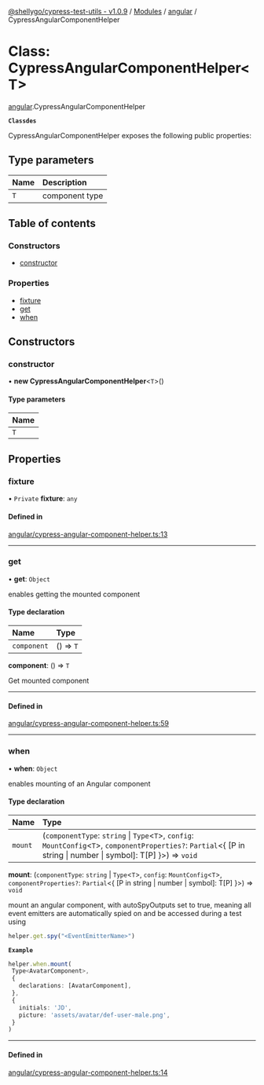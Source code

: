 [@shellygo/cypress-test-utils - v1.0.9](../README.md) / [Modules](../modules.md) / [angular](../modules/angular.md) / CypressAngularComponentHelper

# Class: CypressAngularComponentHelper<T\>

[angular](../modules/angular.md).CypressAngularComponentHelper

**`Classdes`**

CypressAngularComponentHelper exposes the following public properties:

## Type parameters

| Name | Description |
| :------ | :------ |
| `T` | component type |

## Table of contents

### Constructors

- [constructor](angular.CypressAngularComponentHelper.md#constructor)

### Properties

- [fixture](angular.CypressAngularComponentHelper.md#fixture)
- [get](angular.CypressAngularComponentHelper.md#get)
- [when](angular.CypressAngularComponentHelper.md#when)

## Constructors

### constructor

• **new CypressAngularComponentHelper**<`T`\>()

#### Type parameters

| Name |
| :------ |
| `T` |

## Properties

### fixture

• `Private` **fixture**: `any`

#### Defined in

[angular/cypress-angular-component-helper.ts:13](https://github.com/ShellyDCMS/cypress-test-utils/blob/9a10f59/src/angular/cypress-angular-component-helper.ts#L13)

___

### get

• **get**: `Object`

enables getting the mounted component

#### Type declaration

| Name | Type |
| :------ | :------ |
| `component` | () => `T` |

**component**: () => `T`

Get mounted component

-----

#### Defined in

[angular/cypress-angular-component-helper.ts:59](https://github.com/ShellyDCMS/cypress-test-utils/blob/9a10f59/src/angular/cypress-angular-component-helper.ts#L59)

___

### when

• **when**: `Object`

enables mounting of an Angular component

#### Type declaration

| Name | Type |
| :------ | :------ |
| `mount` | (`componentType`: `string` \| `Type`<`T`\>, `config`: `MountConfig`<`T`\>, `componentProperties?`: `Partial`<{ [P in string \| number \| symbol]: T[P] }\>) => `void` |

**mount**: (`componentType`: `string` \| `Type`<`T`\>, `config`: `MountConfig`<`T`\>, `componentProperties?`: `Partial`<{ [P in string \| number \| symbol]: T[P] }\>) => `void`

mount an angular component, with autoSpyOutputs set to true, meaning all event emitters are automatically spied on
and be accessed during a test using
```ts
helper.get.spy("<EventEmitterName>")
```

**`Example`**

```ts
helper.when.mount(
 Type<AvatarComponent>,
 {
   declarations: [AvatarComponent],
 },
 {
   initials: 'JD',
   picture: 'assets/avatar/def-user-male.png',
 }
)
```

-----

#### Defined in

[angular/cypress-angular-component-helper.ts:14](https://github.com/ShellyDCMS/cypress-test-utils/blob/9a10f59/src/angular/cypress-angular-component-helper.ts#L14)
